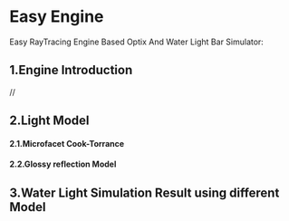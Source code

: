 # Easy Engine
Easy RayTracing Engine Based Optix And Water Light Bar Simulator:

## 1.Engine Introduction
//

## 2.Light Model
#### 2.1.Microfacet Cook-Torrance
#### 2.2.Glossy reflection Model

## 3.Water Light Simulation Result using different Model